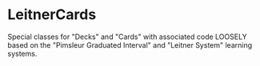 # LeitnerCards
Special classes for "Decks" and "Cards" with associated code LOOSELY based on the "Pimsleur Graduated Interval" and "Leitner System" learning systems.
